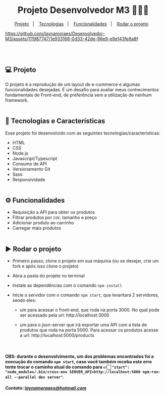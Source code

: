 <h1 align="center"> Projeto Desenvolvedor M3 👩🏻‍💻 </h1>

<p align="center">
  <a href="#-projeto">Projeto</a>&nbsp;&nbsp;&nbsp;|&nbsp;&nbsp;&nbsp;
  <a href="#-tecnologias-e-características">Tecnologias</a>&nbsp;&nbsp;&nbsp;|&nbsp;&nbsp;&nbsp;
  <a href="#-funcionalidades">Funcionalidades</a>&nbsp;&nbsp;&nbsp;|&nbsp;&nbsp;&nbsp;
  <a href="#-rodar-o-projeto">Rodar o projeto</a>&nbsp;&nbsp;&nbsp;
</p>



https://github.com/laynamoraes/Desenvolvedor-M3/assets/111987747/1e933166-0d33-42de-96e9-e9e143fe8a8f



<br><br>

## 💻 Projeto

O projeto é a reprodução de um layout de e-commerce e algumas funcionalidades desejadas. É um desafio para avaliar meus conhecimentos fundamentais de Front-end, de preferência sem a utilização de nenhum framework.
<br><br>

## 🚀 Tecnologias e Características

Esse projeto foi desenvolvido com as seguintes tecnologias/características:

- HTML
- CSS
- Node.js
- Javascript/Typescript
- Consumo de API
- Versionamento Git
- Sass
- Responsividade
  <br><br>

## ⚙ Funcionalidades

- Requisição a API para obter os produtos
- Filtrar produtos por cor, tamanho e preço
- Adicionar produto ao carrinho
- Carregar mais produtos
   <br><br>

## ▶ Rodar o projeto

- Primeiro passo, clone o projeto em sua máquina (ou se desejar, crie um fork e após isso clone o projeto)
- Abra a pasta do projeto no terminal
- Instale as dependências com o comando `npm install`
- Inicie o servidor com o comando `npm start`, que levantará 2 servidores, sendo eles:

  - um para acessar o front-end, que roda na porta 3000. No qual pode ser acessado pela url: http://localhost:3000

  - um para o json-server que irá exportar uma API com a lista de produtos que roda na porta 5000. Para acessar os produtos acesse a url: http://localhost:5000/products
 <br>

#### OBS: durante o desenvolvimento, um dos problemas encontrados foi a execução do comando `npm start`, caso você também receba este erro tente trocar o caminho atual do comando para 👉🏻 `"start": "node_modules/.bin/cross-env SERVER_API=http://localhost:5000 npm-run-all --parallel dev server"`.

##### Contato: [laynamoraaes@hotmail.com](mailto:laynamoraaes@hotmail.com)
